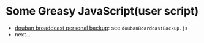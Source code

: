 # Some Greasy JavaScript(user script)

- [douban broaddcast personal backup](https://greasyfork.org/zh-CN/scripts/450765-savedoubanbroadcast): see `doubanBoardcastBackup.js`
- next...